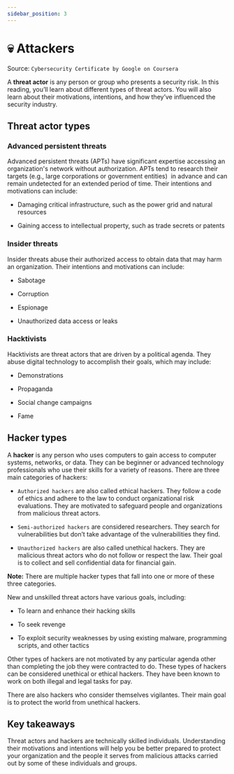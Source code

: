 ```yaml
---
sidebar_position: 3
---
```


# 💀 Attackers


Source: `Cybersecurity Certificate by Google on Coursera`

A **threat actor** is any person or group who presents a security risk. In this reading, you’ll learn about different types of threat actors. You will also learn about their motivations, intentions, and how they’ve influenced the security industry.

## Threat actor types

### **Advanced persistent threats**

Advanced persistent threats (APTs) have significant expertise accessing an organization's network without authorization. APTs tend to research their targets (e.g., large corporations or government entities)  in advance and can remain undetected for an extended period of time. Their intentions and motivations can include:

- Damaging critical infrastructure, such as the power grid and natural resources
    
- Gaining access to intellectual property, such as trade secrets or patents
    

### **Insider threats**

Insider threats abuse their authorized access to obtain data that may harm an organization. Their intentions and motivations can include: 

- Sabotage
    
- Corruption
    
- Espionage
    
- Unauthorized data access or leaks 
    

### **Hacktivists**

Hacktivists are threat actors that are driven by a political agenda. They abuse digital technology to accomplish their goals, which may include: 

- Demonstrations
    
- Propaganda
    
- Social change campaigns
    
- Fame
    

## Hacker types

A **hacker** is any person who uses computers to gain access to computer systems, networks, or data. They can be beginner or advanced technology professionals who use their skills for a variety of reasons. There are three main categories of hackers:

- `Authorized hackers` are also called ethical hackers. They follow a code of ethics and adhere to the law to conduct organizational risk evaluations. They are motivated to safeguard people and organizations from malicious threat actors.
    
- `Semi-authorized hackers` are considered researchers. They search for vulnerabilities but don’t take advantage of the vulnerabilities they find.
    
- `Unauthorized hackers` are also called unethical hackers. They are malicious threat actors who do not follow or respect the law. Their goal is to collect and sell confidential data for financial gain. 
    

**Note:** There are multiple hacker types that fall into one or more of these three categories.

New and unskilled threat actors have various goals, including: 

- To learn and enhance their hacking skills
    
- To seek revenge
    
- To exploit security weaknesses by using existing malware, programming scripts, and other tactics 
    
Other types of hackers are not motivated by any particular agenda other than completing the job they were contracted to do. These types of hackers can be considered unethical or ethical hackers. They have been known to work on both illegal and legal tasks for pay.

There are also hackers who consider themselves vigilantes. Their main goal is to protect the world from unethical hackers.

## Key takeaways

Threat actors and hackers are technically skilled individuals. Understanding their motivations and intentions will help you be better prepared to protect your organization and the people it serves from malicious attacks carried out by some of these individuals and groups.
